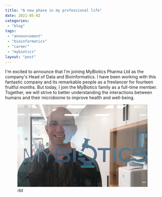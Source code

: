 ```yaml
---
title: "A new phase in my professional life"
date: 2021-05-02
categories: 
 - "blog"
tags: 
 - "announcement"
 - "bioinformatics"
 - "career"
 - "mybiotics"
layout: "post"
---
```


<!-- wp:paragraph -->
I'm excited to announce that I'm joining MyBiotics Pharma Ltd as the company's Head of Data and Bioinformatics. I have been working with this fantastic company and its remarkable people as a freelancer for fourteen fruitful months. But today, I join the MyBiotics family as a full-time member. Together, we will strive to better understanding the interactions between humans and their microbiome to improve health and well-being.


<!-- /wp:paragraph -->

<!-- wp:image {"id":3838,"sizeSlug":"large","linkDestination":"none"} -->
<figure class="wp-block-image size-large"><img src="/assets/img/2021/05/2021-05-02-13.59.02.jpg" alt="" class="wp-image-3838"><figcaption>rbt</figcaption></figure>
<!-- /wp:image -->
